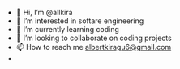 - 👋 Hi, I’m @allkira
- 👀 I’m interested in softare engineering 
- 🌱 I’m currently learning coding
- 💞️ I’m looking to collaborate on coding projects
- 📫 How to reach me albertkiragu6@gmail.com
- 

<!---
allkira/allkira is a ✨ special ✨ repository because its `README.md` (this file) appears on your GitHub profile.
You can click the Preview link to take a look at your changes.
--->
